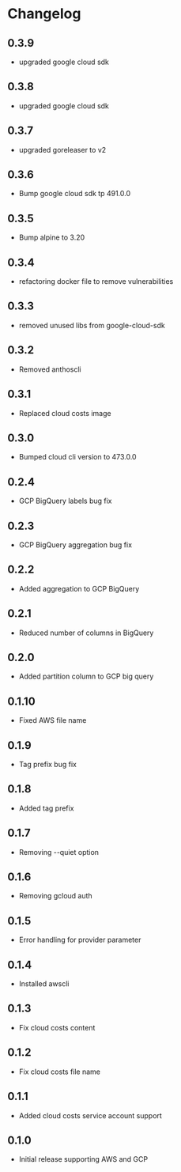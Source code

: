 # Changelog

## 0.3.9
* upgraded google cloud sdk

## 0.3.8
* upgraded google cloud sdk

## 0.3.7
* upgraded goreleaser to v2

## 0.3.6
* Bump google cloud sdk tp 491.0.0

## 0.3.5
* Bump alpine to 3.20

## 0.3.4
* refactoring docker file to remove vulnerabilities

## 0.3.3
* removed unused libs from google-cloud-sdk

## 0.3.2
* Removed anthoscli

## 0.3.1
* Replaced cloud costs image

## 0.3.0
* Bumped cloud cli version to 473.0.0

## 0.2.4
* GCP BigQuery labels bug fix

## 0.2.3
* GCP BigQuery aggregation bug fix

## 0.2.2
* Added aggregation to GCP BigQuery

## 0.2.1
* Reduced number of columns in BigQuery

## 0.2.0
* Added partition column to GCP big query

## 0.1.10
* Fixed AWS file name

## 0.1.9
* Tag prefix bug fix

## 0.1.8
* Added tag prefix

## 0.1.7
* Removing --quiet option

## 0.1.6
* Removing gcloud auth

## 0.1.5
* Error handling for provider parameter

## 0.1.4
* Installed awscli

## 0.1.3
* Fix cloud costs content

## 0.1.2
* Fix cloud costs file name

## 0.1.1
* Added cloud costs service account support

## 0.1.0
* Initial release supporting AWS and GCP
